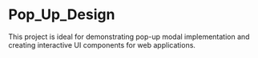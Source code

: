 # Pop_Up_Design
This project is ideal for demonstrating pop-up modal implementation and creating interactive UI components for web applications.
